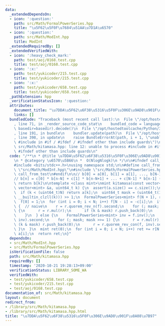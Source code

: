 ```yaml
---
data:
  _extendedDependsOn:
  - icon: ':question:'
    path: src/Math/FormalPowerSeries.hpp
    title: "\u5F62\u5F0F\u7684\u51AA\u7D1A\u6570"
  - icon: ':question:'
    path: src/Math/ModInt.hpp
    title: ModInt
  _extendedRequiredBy: []
  _extendedVerifiedWith:
  - icon: ':heavy_check_mark:'
    path: test/aoj/0168.test.cpp
    title: test/aoj/0168.test.cpp
  - icon: ':x:'
    path: test/yukicoder/215.test.cpp
    title: test/yukicoder/215.test.cpp
  - icon: ':x:'
    path: test/yukicoder/658.test.cpp
    title: test/yukicoder/658.test.cpp
  _pathExtension: hpp
  _verificationStatusIcon: ':question:'
  attributes:
    document_title: "\u7DDA\u5F62\u6F38\u5316\u5F0F\u306E\u9AD8\u901F\u8A08\u7B97"
    links: []
  bundledCode: "Traceback (most recent call last):\n  File \"/opt/hostedtoolcache/Python/3.9.0/x64/lib/python3.9/site-packages/onlinejudge_verify/documentation/build.py\"\
    , line 71, in _render_source_code_stat\n    bundled_code = language.bundle(stat.path,\
    \ basedir=basedir).decode()\n  File \"/opt/hostedtoolcache/Python/3.9.0/x64/lib/python3.9/site-packages/onlinejudge_verify/languages/cplusplus.py\"\
    , line 191, in bundle\n    bundler.update(path)\n  File \"/opt/hostedtoolcache/Python/3.9.0/x64/lib/python3.9/site-packages/onlinejudge_verify/languages/cplusplus_bundle.py\"\
    , line 398, in update\n    raise BundleErrorAt(path, i + 1, \"unable to process\
    \ #include in #if / #ifdef / #ifndef other than include guards\")\nonlinejudge_verify.languages.cplusplus_bundle.BundleErrorAt:\
    \ src/Math/kitamasa.hpp: line 12: unable to process #include in #if / #ifdef /\
    \ #ifndef other than include guards\n"
  code: "/**\n * @title \u7DDA\u5F62\u6F38\u5316\u5F0F\u306E\u9AD8\u901F\u8A08\u7B97\
    \n * @category \u6570\u5B66\n *  O(NlogNlogk)\n */\n\n#ifndef call_from_test\n\
    #include <bits/stdc++.h>\nusing namespace std;\n\n#define call_from_test\n#include\
    \ \"src/Math/ModInt.hpp\"\n#include \"src/Math/FormalPowerSeries.hpp\"\n#undef\
    \ call_from_test\n#endif\n\n// b[0] = a[0], b[1] = a[1], ..., b[N-1] = a[N-1]\n\
    // b[n] = c[0] * b[n-N] + c[1] * b[n-N+1] + ... + c[N-1] * b[n-1] (n >= N)\n//\
    \ return b[k]\n\ntemplate <class mint>\nmint kitamasa(const vector<mint> &c, const\
    \ vector<mint> &a, uint64_t k) {\n  assert(a.size() == c.size());\n  int N = a.size();\n\
    \  if (k < (uint64_t)N) return a[k];\n  uint64_t mask = (uint64_t(1) << (63 -\
    \ __builtin_clzll(k))) >> 1;\n  FormalPowerSeries<mint> f(N + 1), r({1, 0});\n\
    \  f[0] = 1;\n  for (int i = 0; i < N; i++) f[N - i] = -c[i];\n  if (N < 1024)\
    \ {  // naive\n    r = r.quorem_rev_n(f).second;\n    for (; mask; mask >>= 1)\
    \ {\n      r = r.mul(r);\n      if (k & mask) r.push_back(0);\n      r = r.quorem_rev_n(f).second;\n\
    \    }\n  } else {\n    FormalPowerSeries<mint> inv = f.inv();\n    r = r.quorem_rev_con(f,\
    \ inv).second;\n    for (; mask; mask >>= 1) {\n      r = r.mul(r);\n      if\
    \ (k & mask) r.push_back(0);\n      r = r.quorem_rev_con(f, inv).second;\n   \
    \ }\n  }\n  mint ret(0);\n  for (int i = 0; i < N; i++) ret += r[N - i - 1] *\
    \ a[i];\n  return ret;\n}"
  dependsOn:
  - src/Math/ModInt.hpp
  - src/Math/FormalPowerSeries.hpp
  isVerificationFile: false
  path: src/Math/kitamasa.hpp
  requiredBy: []
  timestamp: '2020-10-21 19:28:13+09:00'
  verificationStatus: LIBRARY_SOME_WA
  verifiedWith:
  - test/yukicoder/658.test.cpp
  - test/yukicoder/215.test.cpp
  - test/aoj/0168.test.cpp
documentation_of: src/Math/kitamasa.hpp
layout: document
redirect_from:
- /library/src/Math/kitamasa.hpp
- /library/src/Math/kitamasa.hpp.html
title: "\u7DDA\u5F62\u6F38\u5316\u5F0F\u306E\u9AD8\u901F\u8A08\u7B97"
---
```

